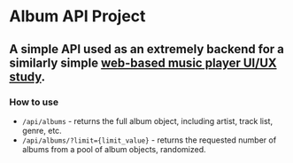# Album API Project

## A simple API used as an extremely backend for a similarly simple [web-based music player UI/UX study]('https://github.com/charlesmartinreed/design-study-side-panel-ux').

### How to use

- `/api/albums` - returns the full album object, including artist, track list, genre, etc.
- `/api/albums/?limit={limit_value}` - returns the requested number of albums from a pool of album objects, randomized.
